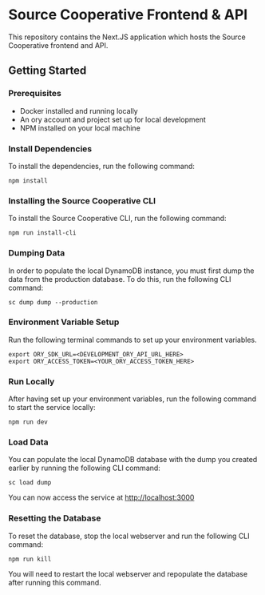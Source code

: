 # Source Cooperative Frontend & API

This repository contains the Next.JS application which hosts the Source Cooperative frontend and API.

## Getting Started

### Prerequisites
 - Docker installed and running locally
 - An ory account and project set up for local development
 - NPM installed on your local machine

### Install Dependencies

To install the dependencies, run the following command:

```
npm install
```

### Installing the Source Cooperative CLI

To install the Source Cooperative CLI, run the following command:

```
npm run install-cli
```

### Dumping Data

In order to populate the local DynamoDB instance, you must first dump the data from the production database. To do this, run the following CLI command:

```
sc dump dump --production
```

### Environment Variable Setup

Run the following terminal commands to set up your environment variables.

```
export ORY_SDK_URL=<DEVELOPMENT_ORY_API_URL_HERE>
export ORY_ACCESS_TOKEN=<YOUR_ORY_ACCESS_TOKEN_HERE>
```

### Run Locally

After having set up your environment variables, run the following command to start the service locally:

```
npm run dev
```

### Load Data

You can populate the local DynamoDB database with the dump you created earlier by running the following CLI command:
```
sc load dump
```

You can now access the service at [http://localhost:3000](http://localhost:3000)


### Resetting the Database

To reset the database, stop the local webserver and run the following CLI command:

```
npm run kill
```

You will need to restart the local webserver and repopulate the database after running this command.
